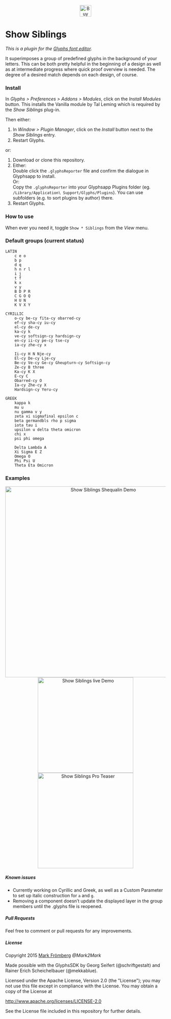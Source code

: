 <p align="center"> 
<a href='https://ko-fi.com/M4M580HG' target='_blank'><img height='36' style='border:0px;height:36px;' src='https://az743702.vo.msecnd.net/cdn/kofi1.png?v=0' border='0' alt='Buy Me a Coffee at ko-fi.com' /></a>
</p>

# Show Siblings

*This is a plugin for the [Glyphs font editor](http://glyphsapp.com/).*  

It superimposes a group of predefined glyphs in the background of your letters. This can be both pretty helpful in the beginning of a design as well as at intermediate progress where quick proof overview is needed. The degree of a desired match depends on each design, of course.

### Install

In *Glyphs > Preferences > Addons > Modules*, click on the *Install Modules* button. This installs the Vanilla module by Tal Leming which is required by the *Show Siblings* plug-in.

Then either:

1. In *Window > Plugin Manager*, click on the *Install* button next to the *Show Siblings* entry. 
2. Restart Glyphs.

or:

1. Download or clone this repository.
2. Either:  
   Double click the `.glyphsReporter` file and confirm the dialogue in Glyphsapp to install.  
   Or:  
   Copy the `.glyphsReporter` into your Glyphsapp Plugins folder (eg. `/Library/Application\ Support/Glyphs/Plugins`). You can use subfolders (e.g. to sort plugins by author) there.
3. Restart Glyphs.

### How to use

When ever you need it, toggle `Show * Siblings` from the *View* menu.

### Default groups (current status)

```
LATIN
    c e o
    b p
    d q
    h n r l
    i j
    t f
    k x
    v y
    B D P R
    C G O Q
    H U N
    K V X Y

CYRILLIC
    o-cy be-cy fita-cy obarred-cy
    ef-cy sha-cy iu-cy
    el-cy de-cy
    ka-cy k
    ve-cy softsign-cy hardsign-cy
    en-cy ii-cy pe-cy tse-cy
    ia-cy zhe-cy x
    
    Ii-cy H N Nje-cy
    El-cy De-cy Lje-cy
    Be-cy Ve-cy Ge-cy Gheupturn-cy Softsign-cy
    Ze-cy B three
    Ka-cy K X
    E-cy C
    Obarred-cy O
    Ia-cy Zhe-cy X
    Hardsign-cy Yeru-cy

GREEK
    kappa k
    mu u
    nu gamma v y
    zeta xi sigmafinal epsilon c
    beta germandbls rho p sigma
    iota tau i
    upsilon u delta theta omicron
    chi x
    psi phi omega

    Delta Lambda A
    Xi Sigma E Z
    Omega O
    Phi Psi U
    Theta Eta Omicron

```

### Examples

<p align="center">

<img src="https://github.com/Mark2Mark/Glyphsapp-Plugins/blob/Screenshots/ShowSiblings/Screenshots/ShowSiblings Shequalin DeutschMark.jpg" alt="Show Siblings Shequalin Demo" height="600px">

<img src="https://github.com/Mark2Mark/Glyphsapp-Plugins/blob/Screenshots/ShowSiblings/Screenshots/screencapDemoFont.gif" alt="Show Siblings live Demo" height="300px">

<img src="https://github.com/Mark2Mark/Glyphsapp-Plugins/blob/Screenshots/ShowSiblings/Screenshots/ShowSiblingsPro_01.gif" alt="Show Siblings Pro Teaser" height="300px">

</p>


##### Known issues

- Currently working on Cyrillic and Greek, as well as a Custom Parameter to set up italic construction for `a` and `g`.
- Removing a component doesn’t update the displayed layer in the group members until the .glyphs file is reopened.

##### Pull Requests

Feel free to comment or pull requests for any improvements.

##### License

Copyright 2015 [Mark Frömberg](http://www.markfromberg.com/) *@Mark2Mark*

Made possible with the GlyphsSDK by Georg Seifert (@schriftgestalt) and Rainer Erich Scheichelbauer (@mekkablue).

Licensed under the Apache License, Version 2.0 (the "License");
you may not use this file except in compliance with the License.
You may obtain a copy of the License at

http://www.apache.org/licenses/LICENSE-2.0

See the License file included in this repository for further details.
